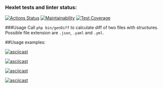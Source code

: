 ### Hexlet tests and linter status:
[![Actions Status](https://github.com/NikitaBy/php-project-lvl2/workflows/hexlet-check/badge.svg)](https://github.com/NikitaBy/php-project-lvl2/actions)
[![Maintainability](https://api.codeclimate.com/v1/badges/ba0e00fab3cb1be08a39/maintainability)](https://codeclimate.com/github/NikitaBy/php-project-lvl2/maintainability)
[![Test Coverage](https://api.codeclimate.com/v1/badges/ba0e00fab3cb1be08a39/test_coverage)](https://codeclimate.com/github/NikitaBy/php-project-lvl2/test_coverage)

###Usage
Call `php bin/genDiff` to calculate diff of two files with structures. Possible file extension are `.json`, `.yaml` and `.yml`.

##Usage examples:

[![asciicast](https://asciinema.org/a/mQ2CkGM18UafLeBfwz27iqwgK.svg)](https://asciinema.org/a/mQ2CkGM18UafLeBfwz27iqwgK)

[![asciicast](https://asciinema.org/a/sW0rGIlwlmmBVla07JUiujdoU.svg)](https://asciinema.org/a/sW0rGIlwlmmBVla07JUiujdoU)

[![asciicast](https://asciinema.org/a/BZOjnNPq8T331d2IdyJjKi5rI.svg)](https://asciinema.org/a/BZOjnNPq8T331d2IdyJjKi5rI)

[![asciicast](https://asciinema.org/a/NnD3eriOv9xIuZNtUWQwSCFfq.svg)](https://asciinema.org/a/NnD3eriOv9xIuZNtUWQwSCFfq)
